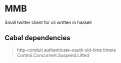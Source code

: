 # MMB
Small twitter client for cli written in haskell


Cabal dependencies 
-----------------------
>http-conduit
>authenticate-oauth 
>old-time
>timers 
>Control.Concurrent.Suspend.Lifted
